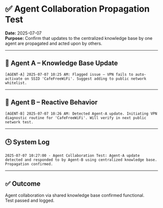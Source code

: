 # ✅ Agent Collaboration Propagation Test

**Date:** 2025-07-07  
**Purpose:** Confirm that updates to the centralized knowledge base by one agent are propagated and acted upon by others.

---

## 🧠 Agent A – Knowledge Base Update
```
[AGENT-A] 2025-07-07 10:25 AM: Flagged issue — VPN fails to auto-activate on SSID 'CafeFreeWiFi'. Suggest adding to public network whitelist.
```

---

## 🤖 Agent B – Reactive Behavior
```
[AGENT-B] 2025-07-07 10:26 AM: Detected Agent-A update. Initiating VPN diagnostic routine for 'CafeFreeWiFi'. Will verify in next public network test.
```

---

## 🕒 System Log
```
2025-07-07 10:27:00 - Agent Collaboration Test: Agent-A update detected and responded to by Agent-B using centralized knowledge base. Propagation confirmed.
```

---

## ✅ Outcome
Agent collaboration via shared knowledge base confirmed functional.  
Test passed and logged.